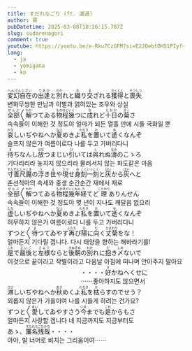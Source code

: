 ```yaml
---
title: すだれなごり (ft. 濾過)
author: 霄
pubDatetime: 2025-03-08T18:26:15.707Z
slug: sudarenagori
comment: true
youtube: https://youtu.be/e-Rku7CzGFM?si=E2JOebtDH51PIyf-
lang:
  - ja
  - yomigana
  - ko
---
```


<div>
    <div class="lang-ja"><ruby>変幻自在<rp>(</rp><rt>へんげんじざい</rt><rp>)</rp></ruby>の<ruby>出逢<rp>(</rp><rt>であひ</rt><rp>)</rp></ruby>と<ruby>別<rp>(</rp><rt>わか</rt><rp>)</rp></ruby>れと<ruby>織<rp>(</rp><rt>お</rt><rp>)</rp></ruby>り<ruby>交<rp>(</rp><rt>ま</rt><rp>)</rp></ruby>ざれる<ruby>獲得<rp>(</rp><rt>かくとく</rt><rp>)</rp></ruby>と<ruby>喪失<rp>(</rp><rt>そうしつ</rt><rp>)</rp></ruby></div>
    <div class="lang-ko">변화무쌍한 만남과 이별과 얽혀있는 조우와 상실</div>
</div>
<div>
    <div class="lang-ja"><ruby>全部<rp>(</rp><rt>ぜんぶ</rt><rp>)</rp></ruby>〳〵<ruby>解<rp>(</rp><rt>わか</rt><rp>)</rp></ruby>つてゐる<ruby>物<rp>(</rp><rt>もの</rt><rp>)</rp></ruby><ruby>程<rp>(</rp><rt>ほど</rt><rp>)</rp></ruby><ruby>幾<rp>(</rp><rt>いく</rt><rp>)</rp></ruby>つに<ruby>成<rp>(</rp><rt>な</rt><rp>)</rp></ruby>れど<ruby>十日<rp>(</rp><rt>とおか</rt><rp>)</rp></ruby>の<ruby>菊<rp>(</rp><rt>きく</rt><rp>)</rp></ruby>さ</div>
    <div class="lang-ko">속속들이 이해한 것 정도야 얼마가 되든 열흘 만에 시들 국화일 뿐</div>
</div>
<div>
    <div class="lang-ja"><ruby>哀<rp>(</rp><rt>かな</rt><rp>)</rp></ruby>しいぢやねへか<ruby>夏<rp>(</rp><rt>なつ</rt><rp>)</rp></ruby>めきよ<ruby>私<rp>(</rp><rt>わちき</rt><rp>)</rp></ruby>を<ruby>置<rp>(</rp><rt>お</rt><rp>)</rp></ruby>いて<ruby>逝<rp>(</rp><rt>ゆ</rt><rp>)</rp></ruby>くなんぞ</div>
    <div class="lang-ko">슬프지 않은가 여름이로다 나를 두고 가버리다니</div>
</div>
<div>
    <div class="lang-ja"><ruby>待<rp>(</rp><rt>ま</rt><rp>)</rp></ruby>ちなんし<ruby>放<rp>(</rp><rt>はな</rt><rp>)</rp></ruby>つまじい<ruby>引<rp>(</rp><rt>ひ</rt><rp>)</rp></ruby>いては<ruby>呉<rp>(</rp><rt>く</rt><rp>)</rp></ruby>れぬ<ruby>濤<rp>(</rp><rt>なみ</rt><rp>)</rp></ruby>のこゝろ</div>
    <div class="lang-ko">기다리리라 놓치지 않으리라 물러서지 않는 파도같은 마음</div>
</div>
<div>
    <div class="lang-ja"><ruby>寸善尺魔<rp>(</rp><rt>すんぜんしゃくま</rt><rp>)</rp></ruby>の<ruby>浮<rp>(</rp><rt>う</rt><rp>)</rp></ruby>き<ruby>世<rp>(</rp><rt>よ</rt><rp>)</rp></ruby>や<ruby>現<rp>(</rp><rt>うつ</rt><rp>)</rp></ruby>せ<ruby>身<rp>(</rp><rt>み</rt><rp>)</rp></ruby><ruby>刻一刻<rp>(</rp><rt>こくいっこく</rt><rp>)</rp></ruby>と<ruby>灰<rp>(</rp><rt>はい</rt><rp>)</rp></ruby>から<ruby>灰<rp>(</rp><rt>はい</rt><rp>)</rp></ruby>へと</div>
    <div class="lang-ko">촌선척마의 속세와 중생 순간순간 재에서 재로</div>
</div>
<div>
    <div class="lang-ja"><ruby>全部<rp>(</rp><rt>ぜんぶ</rt><rp>)</rp></ruby>〳〵<ruby>解<rp>(</rp><rt>わか</rt><rp>)</rp></ruby>つてゐる<ruby>物<rp>(</rp><rt>もの</rt><rp>)</rp></ruby><ruby>程<rp>(</rp><rt>ほど</rt><rp>)</rp></ruby><ruby>幾年<rp>(</rp><rt>いくねん</rt><rp>)</rp></ruby><ruby>経<rp>(</rp><rt>た</rt><rp>)</rp></ruby>てど<ruby>理<rp>(</rp><rt>ことわり</rt><rp>)</rp></ruby>ありんせん</div>
    <div class="lang-ko">속속들이 이해한 것 정도야 몆 년이 지나도 깨달음 없으리</div>
</div>
<div>
    <div class="lang-ja"><ruby>虚<rp>(</rp><rt>むな</rt><rp>)</rp></ruby>しいぢやねへか<ruby>夏<rp>(</rp><rt>なつ</rt><rp>)</rp></ruby>めきよ<ruby>私<rp>(</rp><rt>わちき</rt><rp>)</rp></ruby>を<ruby>置<rp>(</rp><rt>お</rt><rp>)</rp></ruby>いて<ruby>逝<rp>(</rp><rt>ゆ</rt><rp>)</rp></ruby>くなんぞ</div>
    <div class="lang-ko">허무하지 않은가 여름이로다 나를 두고 가버리다니</div>
</div>
<div>
    <div class="lang-ja">ずつと〳〵<ruby>待<rp>(</rp><rt>ま</rt><rp>)</rp></ruby>つてゐやす<ruby>再<rp>(</rp><rt>ふたた</rt><rp>)</rp></ruby>び<ruby>陽<rp>(</rp><rt>ひ</rt><rp>)</rp></ruby>に<ruby>向<rp>(</rp><rt>む</rt><rp>)</rp></ruby>く<ruby>丈菊<rp>(</rp><rt>ひまわり</rt><rp>)</rp></ruby>をな！</div>
    <div class="lang-ko">얼마든지 기다릴 겝니다. 다시 태양을 향하는 해바라기를!</div>
</div>
<div>
    <div class="lang-ja"><ruby>是<rp>(</rp><rt>これ</rt><rp>)</rp></ruby>で<ruby>最後<rp>(</rp><rt>さいご</rt><rp>)</rp></ruby>と<ruby>左様<rp>(</rp><rt>さよう</rt><rp>)</rp></ruby>ならと<ruby>後朝<rp>(</rp><rt>きぬぎぬ</rt><rp>)</rp></ruby>の<ruby>別<rp>(</rp><rt>わか</rt><rp>)</rp></ruby>れに<ruby>抱<rp>(</rp><rt>だ</rt><rp>)</rp></ruby>き<ruby>〆<rp>(</rp><rt>しめ</rt><rp>)</rp></ruby>ないで</div>
    <div class="lang-ko">이것으로 끝이라고 작별이라고 다음날 아침에 떠나며 안아주지 말아요</div>
</div>
<div>
    <div class="lang-ja">　　　　　　　　　　　　・・・・<ruby>好<rp>(</rp><rt>す</rt><rp>)</rp></ruby>かねへくせに</div>
    <div class="lang-ko">　　　　　　　　　　　　⋯⋯좋아하지도 않으면서</div>
</div>
<div>
    <div class="lang-ja"><ruby>淋<rp>(</rp><rt>さび</rt><rp>)</rp></ruby>しいぢやねへか<ruby>秋<rp>(</rp><rt>あき</rt><rp>)</rp></ruby>めくよ<ruby>私<rp>(</rp><rt>わちき</rt><rp>)</rp></ruby>を<ruby>枯<rp>(</rp><rt>か</rt><rp>)</rp></ruby>らすのでせう？</div>
    <div class="lang-ko">외롭지 않은가 가을이여 나를 시들게 하려는 건가요?</div>
</div>
<div>
    <div class="lang-ja">ずつと〳〵<ruby>愛<rp>(</rp><rt>あい</rt><rp>)</rp></ruby>してゐやすさう<ruby>今<rp>(</rp><rt>いま</rt><rp>)</rp></ruby>までも<ruby>是<rp>(</rp><rt>これ</rt><rp>)</rp></ruby>からもさ</div>
    <div class="lang-ko">얼마든지 사랑할 겝니다 네 지금까지도 지금부터도</div>
</div>
<div>
    <div class="lang-ja">あゝ、<ruby>簾名残<rp>(</rp><rt>すだれなごり</rt><rp>)</rp></ruby><ruby>哉<rp>(</rp><rt>かな</rt><rp>)</rp></ruby>・・・・　　　　　　　　　　</div>
    <div class="lang-ko">아아, 발 너머로 비치는 그리움이여⋯⋯</div>
</div>
